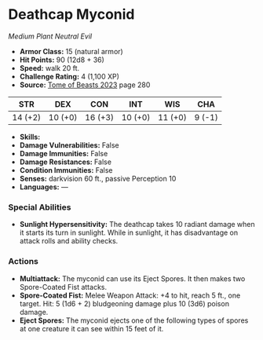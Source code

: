 # Deathcap Myconid

*Medium* *Plant* *Neutral Evil*

- **Armor Class:** 15 (natural armor)
- **Hit Points:** 90 (12d8 + 36)
- **Speed:** walk 20 ft.
- **Challenge Rating:** 4 (1,100 XP)
- **Source:** [Tome of Beasts 2023](https://koboldpress.com/kpstore/product/tome-of-beasts-1-2023-edition/) page 280

| STR | DEX | CON | INT | WIS | CHA |
| --- | --- | --- | --- | --- | --- |
| 14 (+2) | 10 (+0) | 16 (+3) | 10 (+0) | 11 (+0) | 9 (-1) |

- **Skills:** 
- **Damage Vulnerabilities:** False
- **Damage Immunities:** False
- **Damage Resistances:** False
- **Condition Immunities:** False
- **Senses:** darkvision 60 ft., passive Perception 10
- **Languages:** —

### Special Abilities

- **Sunlight Hypersensitivity:** The deathcap takes 10 radiant damage when it starts its turn in sunlight. While in sunlight, it has disadvantage on attack rolls and ability checks.

### Actions

- **Multiattack:** The myconid can use its Eject Spores. It then makes two Spore-Coated Fist attacks.
- **Spore-Coated Fist:** Melee Weapon Attack: +4 to hit, reach 5 ft., one target. Hit: 5 (1d6 + 2) bludgeoning damage plus 10 (3d6) poison damage.
- **Eject Spores:** The myconid ejects one of the following types of spores at one creature it can see within 15 feet of it.
